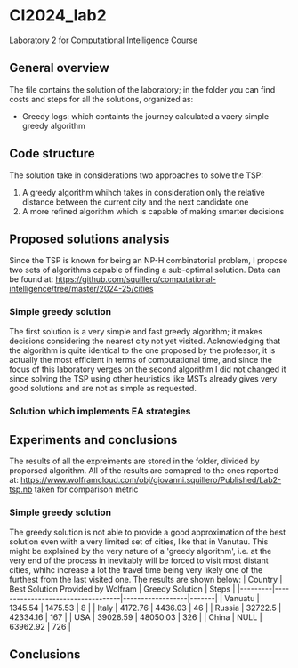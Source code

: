 # CI2024_lab2
Laboratory 2 for Computational Intelligence Course

## General overview
The file <lab2-ipynb> contains the solution of the laboratory; in the <Logs> folder you can find costs and steps for all the solutions, organized as:
+ Greedy logs: which containts the journey calculated a vaery simple greedy algorithm

## Code structure
The solution take in considerations two approaches to solve the TSP:
1. A greedy algorithm whihch takes in consideration only the relative distance between the current city and the next candidate one
2. A more refined algorithm which is capable of making smarter decisions
   
## Proposed solutions analysis
Since the TSP is known for being an NP-H combinatorial problem, I propose two sets of algorithms capable of finding a sub-optimal solution. Data can be found at:
 https://github.com/squillero/computational-intelligence/tree/master/2024-25/cities

### Simple greedy solution
The first solution is a very simple and fast greedy algorithm; it makes decisions considering the nearest city not yet visited.
Acknowledging that the algorithm is quite identical to the one proposed by the professor, it is actually the most efficient in terms of computational time, and since the focus of this laboratory verges on the second algorithm I did not changed it since solving the TSP using other heuristics like MSTs already gives very good solutions and are not as simple as requested.

### Solution which implements EA strategies 


## Experiments and conclusions
The results of all the expreiments are stored in the <Logs> folder, divided by proporsed algorithm. 
All of the results are comapred to the ones reported at:
https://www.wolframcloud.com/obj/giovanni.squillero/Published/Lab2-tsp.nb
taken for comparison metric

### Simple greedy solution
The greedy solution is not able to provide a good approximation of the best solution even wiith a very limited set of cities, like that in Vanutau.
This might be explained by the very nature of a 'greedy algorithm', i.e. at the very end of the process in inevitably will be forced to visit most distant cities, whihc increase a lot the travel time being very likely one of the furthest from the last visited one.
The results are shown below:
| Country | Best Solution Provided by Wolfram | Greedy Solution | Steps |
|---------|-----------------------------------|------------------|-------|
| Vanuatu | 1345.54                           | 1475.53         | 8     |
| Italy   | 4172.76                           | 4436.03         | 46    |
| Russia  | 32722.5                           | 42334.16        | 167   |
| USA     | 39028.59                          | 48050.03        | 326   |
| China   | NULL                              | 63962.92        | 726   |




## Conclusions

 
